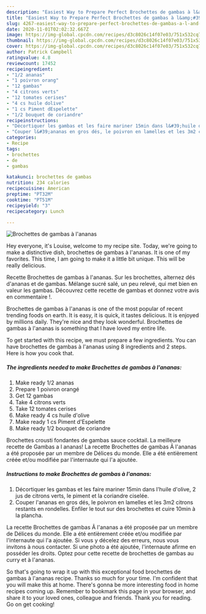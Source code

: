 ```yaml
---
description: "Easiest Way to Prepare Perfect Brochettes de gambas à l&amp;#39;ananas"
title: "Easiest Way to Prepare Perfect Brochettes de gambas à l&amp;#39;ananas"
slug: 4267-easiest-way-to-prepare-perfect-brochettes-de-gambas-a-l-and-39-ananas
date: 2020-11-01T02:02:32.667Z
image: https://img-global.cpcdn.com/recipes/d3c8026c14f07e03/751x532cq70/brochettes-de-gambas-a-lananas-photo-principale-de-la-recette.jpg
thumbnail: https://img-global.cpcdn.com/recipes/d3c8026c14f07e03/751x532cq70/brochettes-de-gambas-a-lananas-photo-principale-de-la-recette.jpg
cover: https://img-global.cpcdn.com/recipes/d3c8026c14f07e03/751x532cq70/brochettes-de-gambas-a-lananas-photo-principale-de-la-recette.jpg
author: Patrick Campbell
ratingvalue: 4.8
reviewcount: 17452
recipeingredient:
- "1/2 ananas"
- "1 poivron orang"
- "12 gambas"
- "4 citrons verts"
- "12 tomates cerises"
- "4 cs huile dolive"
- "1 cs Piment dEspelette"
- "1/2 bouquet de coriandre"
recipeinstructions:
- "Décortiquer les gambas et les faire mariner 15min dans l&#39;huile d&#39;olive, 2 jus de citrons verts, le piment et la coriandre ciselée."
- "Couper l&#39;ananas en gros dés, le poivron en lamelles et les 3m2 citrons restants en rondelles. Enfiler le tout sur des brochettes et cuire 10min à la plancha."
categories:
- Recipe
tags:
- brochettes
- de
- gambas

katakunci: brochettes de gambas 
nutrition: 234 calories
recipecuisine: American
preptime: "PT32M"
cooktime: "PT51M"
recipeyield: "3"
recipecategory: Lunch

---
```



![Brochettes de gambas à l&#39;ananas](https://img-global.cpcdn.com/recipes/d3c8026c14f07e03/751x532cq70/brochettes-de-gambas-a-lananas-photo-principale-de-la-recette.jpg)

Hey everyone, it's Louise, welcome to my recipe site. Today, we're going to make a distinctive dish, brochettes de gambas à l&#39;ananas. It is one of my favorites. This time, I am going to make it a little bit unique. This will be really delicious.

Recette Brochettes de gambas à l&#39;ananas. Sur les brochettes, alternez dés d&#39;ananas et de gambas. Mélange sucré salé, un peu relevé, qui met bien en valeur les gambas. Découvrez cette recette de gambas et donnez votre avis en commentaire !.

Brochettes de gambas à l&#39;ananas is one of the most popular of recent trending foods on earth. It is easy, it is quick, it tastes delicious. It is enjoyed by millions daily. They're nice and they look wonderful. Brochettes de gambas à l&#39;ananas is something that I have loved my entire life.


To get started with this recipe, we must prepare a few ingredients. You can have brochettes de gambas à l&#39;ananas using 8 ingredients and 2 steps. Here is how you cook that.

<!--inarticleads1-->

##### The ingredients needed to make Brochettes de gambas à l&#39;ananas:

1. Make ready 1/2 ananas
1. Prepare 1 poivron orangé
1. Get 12 gambas
1. Take 4 citrons verts
1. Take 12 tomates cerises
1. Make ready 4 cs huile d&#39;olive
1. Make ready 1 cs Piment d&#39;Espelette
1. Make ready 1/2 bouquet de coriandre


Brochettes crousti fondantes de gambas sauce cocktail. La meilleure recette de Gambas a l ananas! La recette Brochettes de gambas Ã l&#39;ananas a été proposée par un membre de Délices du monde. Elle a été entièrement créée et/ou modifiée par l&#39;internaute qui l&#39;a ajoutée. 

<!--inarticleads2-->

##### Instructions to make Brochettes de gambas à l&#39;ananas:

1. Décortiquer les gambas et les faire mariner 15min dans l&#39;huile d&#39;olive, 2 jus de citrons verts, le piment et la coriandre ciselée.
1. Couper l&#39;ananas en gros dés, le poivron en lamelles et les 3m2 citrons restants en rondelles. Enfiler le tout sur des brochettes et cuire 10min à la plancha.


La recette Brochettes de gambas Ã l&#39;ananas a été proposée par un membre de Délices du monde. Elle a été entièrement créée et/ou modifiée par l&#39;internaute qui l&#39;a ajoutée. Si vous y décelez des erreurs, nous vous invitons à nous contacter. Si une photo a été ajoutée, l&#39;internaute afirme en posséder les droits. Optez pour cette recette de brochettes de gambas au curry et à l&#39;ananas. 

So that's going to wrap it up with this exceptional food brochettes de gambas à l&#39;ananas recipe. Thanks so much for your time. I'm confident that you will make this at home. There's gonna be more interesting food in home recipes coming up. Remember to bookmark this page in your browser, and share it to your loved ones, colleague and friends. Thank you for reading. Go on get cooking!
